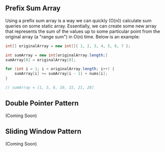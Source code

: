 ## Prefix Sum Array

Using a prefix sum array is a way we can quickly (O(n)) calculate sum queries on some static array. Essentially, we can create some new array that represents the sum of the values up to some particular point from the original array (a "range sum") in O(n) time. Below is an example:

```Java
int[] originalArray = new int[]{ 1, 2, 3, 4, 5, 6, 7 };

int sumArray = new int[originalArray.length;]
sumArray[0] = originalArray[0];

for (int i = 1; i < originalArray.length; i++) {
    sumArray[i] += sumArray[i - 1] + nums[i];
}

// sumArray = [1, 3, 6, 10, 15, 21, 28]
```

## Double Pointer Pattern

(Coming Soon)

## Sliding Window Pattern

(Coming Soon)
